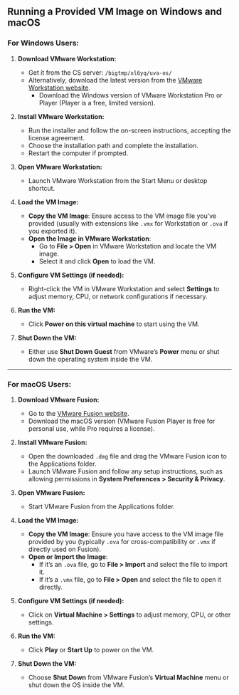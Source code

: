 ## Running a Provided VM Image on Windows and macOS

### For **Windows** Users:

1. **Download VMware Workstation:**
    - Get it from the CS server: `/bigtmp/xl6yq/uva-os/`
    - Alternatively, download the latest version from the [VMware Workstation website](https://www.vmware.com/products/workstation-pro.html).   
        - Download the Windows version of VMware Workstation Pro or Player (Player is a free, limited version).

2. **Install VMware Workstation:**
   - Run the installer and follow the on-screen instructions, accepting the license agreement.
   - Choose the installation path and complete the installation.
   - Restart the computer if prompted.

3. **Open VMware Workstation:**
   - Launch VMware Workstation from the Start Menu or desktop shortcut.

4. **Load the VM Image:**
   - **Copy the VM Image**: Ensure access to the VM image file you’ve provided (usually with extensions like `.vmx` for Workstation or `.ova` if you exported it).
   - **Open the Image in VMware Workstation**:
     - Go to **File > Open** in VMware Workstation and locate the VM image.
     - Select it and click **Open** to load the VM.

5. **Configure VM Settings (if needed):**
   - Right-click the VM in VMware Workstation and select **Settings** to adjust memory, CPU, or network configurations if necessary.

6. **Run the VM:**
   - Click **Power on this virtual machine** to start using the VM.

7. **Shut Down the VM:**
   - Either use **Shut Down Guest** from VMware’s **Power** menu or shut down the operating system inside the VM.

---

### For **macOS** Users:

1. **Download VMware Fusion:**
   - Go to the [VMware Fusion website](https://www.vmware.com/products/fusion.html).
   - Download the macOS version (VMware Fusion Player is free for personal use, while Pro requires a license).

2. **Install VMware Fusion:**
   - Open the downloaded `.dmg` file and drag the VMware Fusion icon to the Applications folder.
   - Launch VMware Fusion and follow any setup instructions, such as allowing permissions in **System Preferences > Security & Privacy**.

3. **Open VMware Fusion:**
   - Start VMware Fusion from the Applications folder.

4. **Load the VM Image:**
   - **Copy the VM Image**: Ensure you have access to the VM image file provided by you (typically `.ova` for cross-compatibility or `.vmx` if directly used on Fusion).
   - **Open or Import the Image**:
     - If it’s an `.ova` file, go to **File > Import** and select the file to import it.
     - If it’s a `.vmx` file, go to **File > Open** and select the file to open it directly.

5. **Configure VM Settings (if needed):**
   - Click on **Virtual Machine > Settings** to adjust memory, CPU, or other settings.

6. **Run the VM:**
   - Click **Play** or **Start Up** to power on the VM.

7. **Shut Down the VM:**
   - Choose **Shut Down** from VMware Fusion’s **Virtual Machine** menu or shut down the OS inside the VM.
